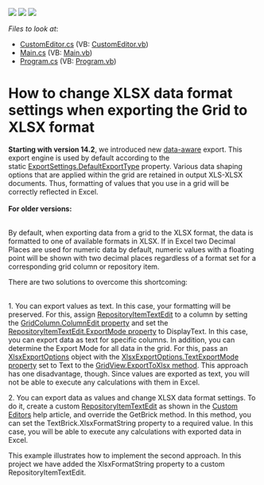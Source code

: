 <!-- default badges list -->
![](https://img.shields.io/endpoint?url=https://codecentral.devexpress.com/api/v1/VersionRange/128626237/13.1.4%2B)
[![](https://img.shields.io/badge/Open_in_DevExpress_Support_Center-FF7200?style=flat-square&logo=DevExpress&logoColor=white)](https://supportcenter.devexpress.com/ticket/details/E3733)
[![](https://img.shields.io/badge/📖_How_to_use_DevExpress_Examples-e9f6fc?style=flat-square)](https://docs.devexpress.com/GeneralInformation/403183)
<!-- default badges end -->
<!-- default file list -->
*Files to look at*:

* [CustomEditor.cs](./CS/WindowsApplication3/CustomEditor.cs) (VB: [CustomEditor.vb](./VB/WindowsApplication3/CustomEditor.vb))
* [Main.cs](./CS/WindowsApplication3/Main.cs) (VB: [Main.vb](./VB/WindowsApplication3/Main.vb))
* [Program.cs](./CS/WindowsApplication3/Program.cs) (VB: [Program.vb](./VB/WindowsApplication3/Program.vb))
<!-- default file list end -->
# How to change XLSX data format settings when exporting the Grid to XLSX format


<p><strong>Starting with version 14.2</strong>, we introduced new <a href="https://documentation.devexpress.com/#WindowsForms/CustomDocument17733">data-aware</a> export. This export engine is used by default according to the static <a href="https://documentation.devexpress.com/#CoreLibraries/DevExpressExportExportSettings_DefaultExportTypetopic">ExportSettings.DefaultExportType</a> property. Various data shaping options that are applied within the grid are retained in output XLS-XLSX documents. Thus, formatting of values that you use in a grid will be correctly reflected in Excel. <br /><br /><strong>For older versions:</strong></p>
<p><br />By default, when exporting data from a grid to the XLSX format, the data is formatted to one of available formats in XLSX. If in Excel two Decimal Places are used for numeric data by default, numeric values with a floating point will be shown with two decimal places regardless of a format set for a corresponding grid column or repository item.</p>
<p>There are two solutions to overcome this shortcoming:</p>
<p><br /> 1. You can export values as text. In this case, your formatting will be preserved. For this, assign <a href="http://documentation.devexpress.com/#WindowsForms/clsDevExpressXtraEditorsRepositoryRepositoryItemTextEdittopic"><u>RepositoryItemTextEdit</u></a> to a column by setting the <a href="http://documentation.devexpress.com/#WindowsForms/DevExpressXtraGridColumnsGridColumn_ColumnEdittopic"><u>GridColumn.ColumnEdit property</u></a> and set the <a href="http://documentation.devexpress.com/#WindowsForms/DevExpressXtraEditorsRepositoryRepositoryItem_ExportModetopic"><u>RepositoryItemTextEdit.ExportMode property</u></a> to DisplayText. In this case, you can export data as text for specific columns. In addition, you can determine the Export Mode for all data in the grid. For this, pass an <a href="http://documentation.devexpress.com/#CoreLibraries/clsDevExpressXtraPrintingXlsxExportOptionstopic"><u>XlsxExportOptions</u></a> object with the <a href="http://documentation.devexpress.com/#CoreLibraries/DevExpressXtraPrintingXlsExportOptionsBase_TextExportModetopic"><u>XlsxExportOptions.TextExportMode property</u></a> set to Text to the <a href="http://documentation.devexpress.com/#WindowsForms/DevExpressXtraGridViewsBaseBaseView_ExportToXlsxtopic915"><u>GridView.ExportToXlsx method</u></a>. This approach has one disadvantage, though. Since values are exported as text, you will not be able to execute any calculations with them in Excel.</p>
<p>2. You can export data as values and change XLSX data format settings. To do it, create a custom <a href="http://documentation.devexpress.com/#WindowsForms/clsDevExpressXtraEditorsRepositoryRepositoryItemTextEdittopic"><u>RepositoryItemTextEdit</u></a> as shown in the <a href="http://documentation.devexpress.com/#WindowsForms/CustomDocument4716"><u>Custom Editors</u></a> help article, and override the GetBrick method. In this method, you can set the TextBrick.XlsxFormatString property to a required value. In this case, you will be able to execute any calculations with exported data in Excel.</p>
<p>This example illustrates how to implement the second approach. In this project we have added the XlsxFormatString property to a custom RepositoryItemTextEdit.</p>

<br/>


